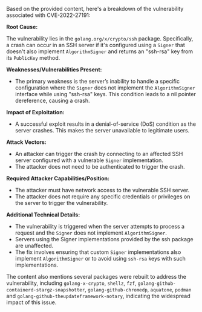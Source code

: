Based on the provided content, here's a breakdown of the vulnerability associated with CVE-2022-27191:

**Root Cause:**

The vulnerability lies in the `golang.org/x/crypto/ssh` package. Specifically, a crash can occur in an SSH server if it's configured using a `Signer` that doesn't also implement `AlgorithmSigner` and returns an "ssh-rsa" key from its `PublicKey` method.

**Weaknesses/Vulnerabilities Present:**

- The primary weakness is the server’s inability to handle a specific configuration where the `Signer` does not implement the `AlgorithmSigner` interface while using "ssh-rsa" keys. This condition leads to a nil pointer dereference, causing a crash.

**Impact of Exploitation:**

-   A successful exploit results in a denial-of-service (DoS) condition as the server crashes. This makes the server unavailable to legitimate users.

**Attack Vectors:**

-   An attacker can trigger the crash by connecting to an affected SSH server configured with a vulnerable `Signer` implementation.
-   The attacker does not need to be authenticated to trigger the crash.

**Required Attacker Capabilities/Position:**
- The attacker must have network access to the vulnerable SSH server.
- The attacker does not require any specific credentials or privileges on the server to trigger the vulnerability.

**Additional Technical Details:**
- The vulnerability is triggered when the server attempts to process a request and the `Signer` does not implement `AlgorithmSigner`.
- Servers using the Signer implementations provided by the ssh package are unaffected.
- The fix involves ensuring that custom `Signer` implementations also implement `AlgorithmSigner` or to avoid using `ssh-rsa` keys with such implementations.

The content also mentions several packages were rebuilt to address the vulnerability, including `golang-x-crypto`, `shellz`, `fzf`, `golang-github-containerd-stargz-snapshotter`, `golang-github-chromedp`, `aquatone`, `podman` and `golang-github-theupdateframework-notary`, indicating the widespread impact of this issue.